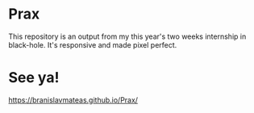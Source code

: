 # Prax
This repository is an output from my this year's two weeks internship in black-hole. It's responsive and made pixel perfect.

# See ya!
https://branislavmateas.github.io/Prax/
